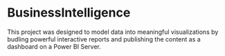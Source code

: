 # BusinessIntelligence
This project was designed to model data into meaningful visualizations by budling powerful interactive reports and publishing the content as a dashboard on a Power BI Server.
